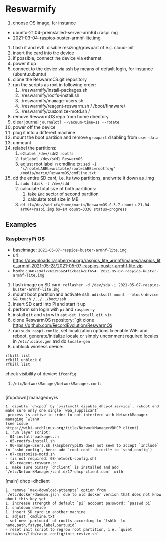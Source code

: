 
# Reswarmify

1. choose OS image, for instance
  - ubuntu-21.04-preinstalled-server-arm64+raspi.img
  - 2021-03-04-raspios-buster-armhf-lite.img
1. flash it and evtl. disable resizing/growpart of e.g. cloud-init
1. insert the card into the device
1. if possible, connect the device via ethernet
1. power it up
1. connect to the device via ssh by means of default login, for instance (ubuntu:ubuntu)
1. clone the ReswarmOS.git repository
1. run the scripts as root in following order:
   1. ./reswarmify/install-packages.sh 
   1. ./reswarmify/rootfs-install.sh <rootfsmntpnt>
   1. ./reswarmify/manage-users.sh <rootfsmntpnt>
   1. ./reswarmify/reagent-reswarm.sh / /boot/firmware/
   1. ./reswarmify/customize-motd.sh /
1. remove ReswarmOS repo from home directory
1. clear journal `journalctl --vacuum-time=1s --rotate`
1. power off the device
1. plug it into a different machine
1. mount the boot partition and remove `growpart` disabling from `user-data`
1. unmount
1. relabel the partitions:
   1. `e2label /dev/sdd2 rootfs`
   1. `fatlabel /dev/sdd1 ReswarmOS`
   1. adjust root label in cmdline.txt
     `sed -i 's/root=LABEL=writable/root=LABEL=rootfs/g' /media/mario/ReswarmOS/cmdline.txt`
1. dd the entire SD card, i.e. its two partitions, and write it down as .img
   1. `sudo fdisk -l /dev/sdd`
   1. calculate total size of both partitions:
      1. take `End` sector of second partition
      1. calculate total size in MB
   1. `dd if=/dev/sdd of=/home/mario/ReswarmOS-0.3.7-ubuntu-21.04-arm64+raspi.img bs=1M count=3330 status=progress`


## Examples

### RaspberryPi OS

- baseimage: `2021-05-07-raspios-buster-armhf-lite.img`
- url: https://downloads.raspberrypi.org/raspios_lite_armhf/images/raspios_lite_armhf-2021-05-28/2021-05-07-raspios-buster-armhf-lite.zip 
- hash: `c3687e9df7c62196a24f1cba1bc6f654  2021-05-07-raspios-buster-armhf-lite.img`

1. flash image on SD card: `reflasher -d /dev/sda -i 2021-05-07-raspios-buster-armhf-lite.img`
1. mount boot partition and activate ssh: `udisksctl mount --block-device && touch /../../boot/ssh`
1. insert SD card into Pi and start it up
1. perform ssh login with `pi` and `raspberry`
1. install `git` and `vim` with `apt-get install git vim`
1. clone ReswarmOS repository: `git clone https://github.com/RecordEvolution/ReswarmOS
1. run `sudo raspi-config`, set localization options to enable WiFi and reboot, generate/initialize locale
   or simply uncomment required locales in `/etc/locale.gen` and do `locale-gen`
1. unblock wireless device:
  ```
  rfkill list
  rfkill unblock 0
  rfkill list
  ```
  check visibility of device: `ifconfig`
1. `/etc/NetworkManager/NetworkManager.conf`: 
   ```
  [ifupdown]
  managed=yes
  ```
1. disable `dhcpcd` by `systemctl disable dhcpcd.service`, reboot and make sure only one single `wpa_supplicant`
   process is active in order to not interfere with NetworkManager managing `wlan0`
  (see issue https://wiki.archlinux.org/title/NetworkManager#DHCP_client)
1. run layer script:
  - 04-install-packages.sh
  - 05-rootfs-install.sh
  - 06-manage-users.sh (RaspberrypiOS does not seem to accept `Include` in `sshd_config`, hence add `root.conf` directly to `sshd_config`)
  - 07-customize-motd.sh
  - (is not required: 08-network-config.sh)
  - 09-reagent-reswarm.sh
1. make sure binary `dhclient` is installed and add `/etc/NetworkManager/conf.d/17-dhcp-client.conf` with
  ```
  [main]
  dhcp=dhclient
  ```
1. remove `max-download-attempts` option from `/etc/docker/daemon.json` due to old docker version that does not know about this key yet
1. increase strength of default `pi` account password: `passwd pi`
1. shutdown device
1. insert SD card in another machine
1. adjust `cmdline.txt`
  - set new `partuuid` of rootfs according to `lsblk -lo name,path,fstype,label,partuuid`
  - reset init script to regrow root partition, i.e. `quiet init=/usr/lib/raspi-config/init_resize.sh`

